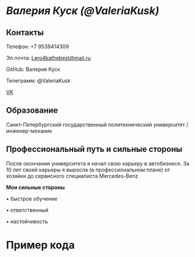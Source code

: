 # *Валерия Куск (@ValeriaKusk)*
## Контакты

Телефон: +7 9539414309

Эл.почта: Lero4kathebest@mail.ru

GitHub: Валерия Куск

Телеграмм: @ValeriaKusk

[VK](vk.com/velarie)

## Образование

Санкт-Петербургский государственный политехнический университет / инженер-механик

## Профессиональный путь и сильные стороны
После окончания университета я начал свою карьеру в автобизнесе. 
За 10 лет своей карьеры я выросла (в профессиональном плане) от хозяйки до сервисного специалиста Mercedes-Benz 

**Мои сильные стороны**

• быстрое обучение

• ответственный

• настойчивость

# Пример кода
